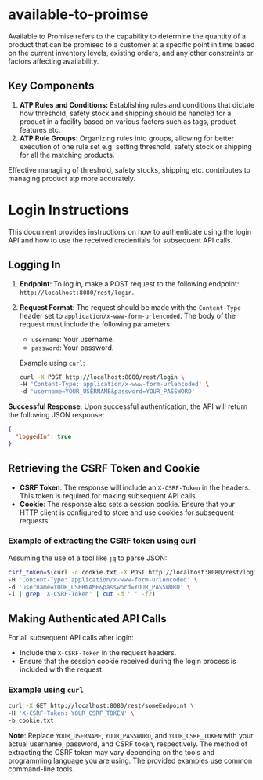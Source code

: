 # available-to-proimse

Available to Promise refers to the capability to determine the quantity of a product that can be promised to a customer at a specific point in time based on the current inventory levels, existing orders, and any other constraints or factors affecting availability.

## Key Components

1. **ATP Rules and Conditions:** Establishing rules and conditions that dictate how threshold, safety stock and shipping should be handled for a product in a facility based on various factors such as tags, product features etc.
2. **ATP Rule Groups:** Organizing rules into groups, allowing for better execution of one rule set e.g. setting threshold, safety stock or shipping for all the matching products.

Effective managing of threshold, safety stocks, shipping etc. contributes to managing product atp more accurately.


# Login Instructions

This document provides instructions on how to authenticate using the login API and how to use the received credentials for subsequent API calls.

## Logging In

1. **Endpoint**: To log in, make a POST request to the following endpoint: `http://localhost:8080/rest/login`.

2. **Request Format**: The request should be made with the `Content-Type` header set to `application/x-www-form-urlencoded`. The body of the request must include the following parameters:
    - `username`: Your username.
    - `password`: Your password.

   Example using `curl`:
   ```bash
   curl -X POST http://localhost:8080/rest/login \
   -H 'Content-Type: application/x-www-form-urlencoded' \
   -d 'username=YOUR_USERNAME&password=YOUR_PASSWORD'

**Successful Response**: Upon successful authentication, the API will return the following JSON response:

```json
{
  "loggedIn": true
}
```
## Retrieving the CSRF Token and Cookie

- **CSRF Token**: The response will include an `X-CSRF-Token` in the headers. This token is required for making subsequent API calls.
- **Cookie**: The response also sets a session cookie. Ensure that your HTTP client is configured to store and use cookies for subsequent requests.

### Example of extracting the CSRF token using curl

Assuming the use of a tool like `jq` to parse JSON:

```bash
csrf_token=$(curl -c cookie.txt -X POST http://localhost:8080/rest/login \
-H 'Content-Type: application/x-www-form-urlencoded' \
-d 'username=YOUR_USERNAME&password=YOUR_PASSWORD' \
-i | grep 'X-CSRF-Token' | cut -d ' ' -f2)
```

## Making Authenticated API Calls

For all subsequent API calls after login:
- Include the `X-CSRF-Token` in the request headers.
- Ensure that the session cookie received during the login process is included with the request.

### Example using `curl`

```bash
curl -X GET http://localhost:8080/rest/someEndpoint \
-H 'X-CSRF-Token: YOUR_CSRF_TOKEN' \
-b cookie.txt
```
**Note**: Replace `YOUR_USERNAME`, `YOUR_PASSWORD`, and `YOUR_CSRF_TOKEN` with your actual username, password, and CSRF token, respectively. The method of extracting the CSRF token may vary depending on the tools and programming language you are using. The provided examples use common command-line tools.
